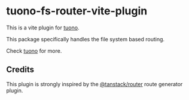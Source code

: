 # tuono-fs-router-vite-plugin

This is a vite plugin for [tuono](https://github.com/tuono-labs/tuono).

This package specifically handles the file system based routing.

Check [tuono](https://github.com/tuono-labs/tuono) for more.

## Credits

This plugin is strongly inspired by the [@tanstack/router](https://tanstack.com/router/latest)
route generator plugin.
